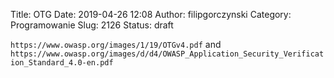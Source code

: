 Title: OTG
Date: 2019-04-26 12:08
Author: filipgorczynski
Category: Programowanie
Slug: 2126
Status: draft

`https://www.owasp.org/images/1/19/OTGv4.pdf` and `https://www.owasp.org/images/d/d4/OWASP_Application_Security_Verification_Standard_4.0-en.pdf`
